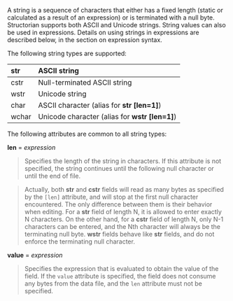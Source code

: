 A string is a sequence of characters that either has a fixed length
(static or calculated as a result of an expression) or is terminated
with a null byte. Structorian supports both ASCII and Unicode strings.
String values can also be used in expressions. Details on using strings
in expressions are described below, in the section on expression syntax.

The following string types are supported:

| str | ASCII string |
|:----|:-------------|
| cstr | Null-terminated ASCII string |
| wstr | Unicode string |
| char  | ASCII character (alias for **str [len=1]**) |
| wchar | Unicode character (alias for **wstr [len=1]**) |

The following attributes are common to all string types:

**len** = _expression_

> Specifies the length of the string in characters. If this attribute
> is not specified, the string continues until the following null
> character or until the end of file.

> Actually, both **str** and **cstr** fields will read as many bytes as
> specified by the `[len]` attribute, and will stop at the first null
> character encountered. The only difference between them is their
> behavior when editing. For a **str** field of length N, it is allowed
> to enter exactly N characters. On the other hand, for a **cstr** field
> of length N, only N-1 characters can be entered, and the Nth character
> will always be the terminating null byte. **wstr** fields behave like **str** fields,
> and do not enforce the terminating null character.

**value** = _expression_

> Specifies the expression that is evaluated to obtain the value
> of the field. If the `value` attribute is specified, the field
> does not consume any bytes from the data file, and the `len`
> attribute must not be specified.